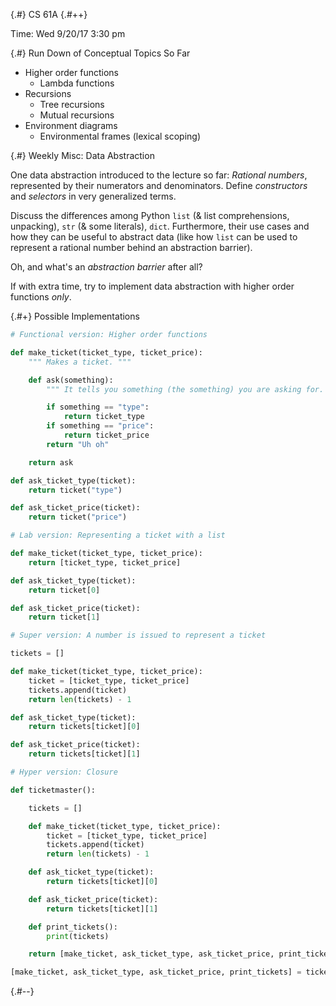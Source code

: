 
{.#} CS 61A
{.#++}

Time: Wed 9/20/17 3:30 pm

{.#} Run Down of Conceptual Topics So Far

- Higher order functions
  - Lambda functions
- Recursions
  - Tree recursions
  - Mutual recursions
- Environment diagrams
  - Environmental frames (lexical scoping)

{.#} Weekly Misc: Data Abstraction

One data abstraction introduced to the lecture so far: *Rational numbers*, represented by their numerators and denominators. Define *constructors* and *selectors* in very generalized terms.

Discuss the differences among Python `list` (& list comprehensions, unpacking), `str` (& some literals), `dict`. Furthermore, their use cases and how they can be useful to abstract data (like how `list` can be used to represent a rational number behind an abstraction barrier).

Oh, and what's an *abstraction barrier* after all?

If with extra time, try to implement data abstraction with higher order functions *only*.

{.#+} Possible Implementations

```py
# Functional version: Higher order functions

def make_ticket(ticket_type, ticket_price):
    """ Makes a ticket. """

    def ask(something):
        """ It tells you something (the something) you are asking for. """

        if something == "type":
            return ticket_type
        if something == "price":
            return ticket_price
        return "Uh oh"

    return ask

def ask_ticket_type(ticket):
    return ticket("type")

def ask_ticket_price(ticket):
    return ticket("price")
```

```py
# Lab version: Representing a ticket with a list

def make_ticket(ticket_type, ticket_price):
    return [ticket_type, ticket_price]

def ask_ticket_type(ticket):
    return ticket[0]

def ask_ticket_price(ticket):
    return ticket[1]
```

```py
# Super version: A number is issued to represent a ticket

tickets = []

def make_ticket(ticket_type, ticket_price):
    ticket = [ticket_type, ticket_price]
    tickets.append(ticket)
    return len(tickets) - 1

def ask_ticket_type(ticket):
    return tickets[ticket][0]

def ask_ticket_price(ticket):
    return tickets[ticket][1]
```

```py
# Hyper version: Closure

def ticketmaster():

    tickets = []

    def make_ticket(ticket_type, ticket_price):
        ticket = [ticket_type, ticket_price]
        tickets.append(ticket)
        return len(tickets) - 1

    def ask_ticket_type(ticket):
        return tickets[ticket][0]

    def ask_ticket_price(ticket):
        return tickets[ticket][1]

    def print_tickets():
        print(tickets)

    return [make_ticket, ask_ticket_type, ask_ticket_price, print_tickets]

[make_ticket, ask_ticket_type, ask_ticket_price, print_tickets] = ticketmaster()
```

{.#--}
